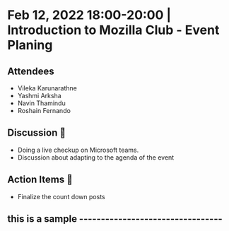 # Feb 12, 2022 18:00-20:00 | Introduction to Mozilla Club - Event Planing 

## Attendees

- Vileka Karunarathne
- Yashmi Arksha
- Navin Thamindu
- Roshain Fernando


 ## Discussion 🎯

- Doing a live checkup on Microsoft teams.
- Discussion about adapting to the agenda of the event


## Action Items 🚧
 
- Finalize the count down posts


## this is a sample ---------------------------------

